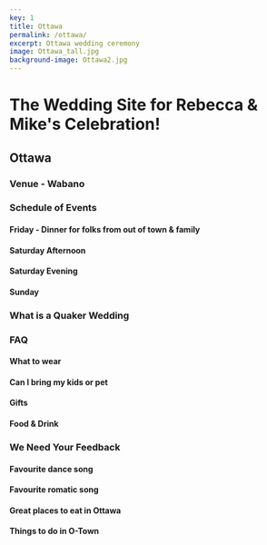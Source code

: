 ```yaml
---
key: 1
title: Ottawa
permalink: /ottawa/
excerpt: Ottawa wedding ceremony
image: Ottawa_tall.jpg
background-image: Ottawa2.jpg
---
```


# The Wedding Site for Rebecca &amp; Mike's Celebration!

## Ottawa

### Venue - Wabano

### Schedule of Events

#### Friday - Dinner for folks from out of town & family

#### Saturday Afternoon

#### Saturday Evening

#### Sunday

### What is a Quaker Wedding

### FAQ

#### What to wear

#### Can I bring my kids or pet

#### Gifts

#### Food & Drink

### We Need Your Feedback

#### Favourite dance song

#### Favourite romatic song

#### Great places to eat in Ottawa

#### Things to do in O-Town



